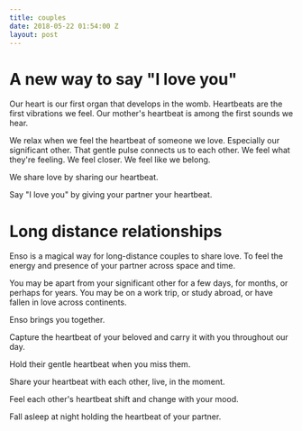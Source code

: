 ```yaml
---
title: couples
date: 2018-05-22 01:54:00 Z
layout: post
---
```


# A new way to say "I love you" 

Our heart is our first organ that develops in the womb. Heartbeats are the first vibrations we feel. Our mother's heartbeat is among the first sounds we hear. 

We relax when we feel the heartbeat of someone we love. Especially our significant other. That gentle pulse connects us to each other. We feel what they're feeling. We feel closer. We feel like we belong.

We share love by sharing our heartbeat. 

Say "I love you" by giving your partner your heartbeat. 

# Long distance relationships  

Enso is a magical way for long-distance couples to share love. To feel the energy and presence of your partner across space and time. 

You may be apart from your significant other for a few days, for months, or perhaps for years. You may be on a work trip, or study abroad, or have fallen in love across continents.

Enso brings you together.

Capture the heartbeat of your beloved and carry it with you throughout our day.

Hold their gentle heartbeat when you miss them. 

Share your heartbeat with each other, live, in the moment.

Feel each other's heartbeat shift and change with your mood.

Fall asleep at night holding the heartbeat of your partner.